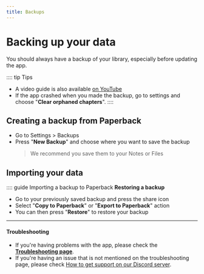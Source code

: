 ```yaml
---
title: Backups
---
```


# Backing up your data

You should always have a backup of your library, especially before updating the app.

:::: tip Tips

-   A video guide is also available [on YouTube](https://www.youtube.com/watch?v=5EPN9FORQ1g)
-   If the app crashed when you made the backup, go to settings and choose "**Clear orphaned chapters**".
    ::::

## Creating a backup from Paperback

-   Go to Settings > Backups
-   Press "**New Backup**" and choose where you want to save the backup
    > We recommend you save them to your Notes or Files

## Importing your data

:::: guide Importing a backup to Paperback
**Restoring a backup**

-   Go to your previously saved backup and press the share icon
-   Select "**Copy to Paperback**" or "**Export to Paperback**" action
-   You can then press "**Restore**" to restore your backup

---

#### Troubleshooting

-   If you're having problems with the app, please check the **[Troubleshooting page](/faq/#troubleshooting)**.
-   If you're having an issue that is not mentioned on the troubleshooting page, please check [How to get support on our Discord server](/guides/further-support).
